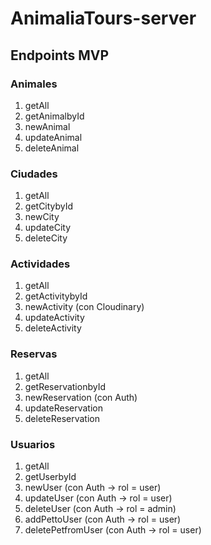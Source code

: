 # AnimaliaTours-server

## Endpoints MVP

### Animales
1. getAll
2. getAnimalbyId
3. newAnimal
4. updateAnimal
5. deleteAnimal

### Ciudades
1. getAll
2. getCitybyId
3. newCity
4. updateCity
5. deleteCity

### Actividades
1. getAll
2. getActivitybyId
3. newActivity (con Cloudinary)
4. updateActivity
5. deleteActivity

### Reservas
1. getAll
2. getReservationbyId
3. newReservation (con Auth)
4. updateReservation
5. deleteReservation

### Usuarios
1. getAll
2. getUserbyId
3. newUser (con Auth -> rol = user)
4. updateUser (con Auth -> rol = user)
5. deleteUser (con Auth -> rol = admin)
6. addPettoUser (con Auth -> rol = user)
7. deletePetfromUser (con Auth -> rol = user)

